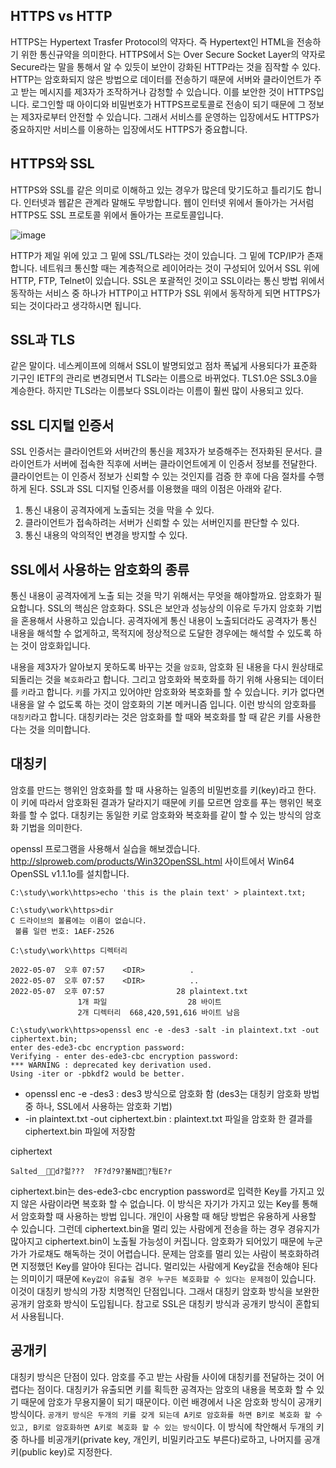 ## HTTPS vs HTTP

  HTTPS는 Hypertext Trasfer Protocol의 약자다. 즉 Hypertext인 HTML을 전송하기 위한 통신규약을 의미한다. HTTPS에서 S는 Over Secure Socket Layer의 약자로 Secure라는 말을 통해서 알 수 있듯이 보안이 강화된 HTTP라는 것을 짐작할 수 있다. HTTP는 암호화되지 않은 방법으로 데이터를 전송하기 때문에 서버와 클라이언트가 주고 받는 메시지를 제3자가 조작하거나 감청할 수 있습니다. 이를 보안한 것이 HTTPS입니다. 로그인할 때 아이디와 비밀번호가 HTTPS프로토콜로 전송이 되기 때문에 그 정보는 제3자로부터 안전할 수 있습니다. 그래서 서비스를 운영하는 입장에서도 HTTPS가 중요하지만 서비스를 이용하는 입장에서도 HTTPS가 중요합니다.
  
## HTTPS와 SSL

  HTTPS와 SSL를 같은 의미로 이해하고 있는 경우가 많은데 맞기도하고 틀리기도 합니다. 인터넷과 웹같은 관계라 말해도 무방합니다. 웹이 인터넷 위에서 돌아가는 거서럼 HTTPS도 SSL 프로토콜 위에서 돌아가는 프로토콜입니다.

  ![image](https://user-images.githubusercontent.com/79847020/167242319-6d4fb4c7-5676-476b-8dee-22fd0f669db7.png)
  
  HTTP가 제일 위에 있고 그 밑에 SSL/TLS라는 것이 있습니다. 그 밑에 TCP/IP가 존재합니다. 네트워크 통신할 때는 계층적으로 레이어라는 것이 구성되어 있어서 SSL 위에 HTTP, FTP, Telnet이 있습니다. SSL은 포괄적인 것이고 SSL이라는 통신 방법 위에서 동작하는 서비스 중 하나가 HTTP이고 HTTP가 SSL 위에서 동작하게 되면 HTTPS가 되는 것이다라고 생각하시면 됩니다. 
  
## SSL과 TLS

  같은 말이다. 네스케이프에 의해서 SSL이 발명되었고 점차 폭넓게 사용되다가 표준화 기구인 IETF의 관리로 변경되면서 TLS라는 이름으로 바뀌었다. TLS1.0은 SSL3.0을 계승한다. 하지만 TLS라는 이름보다 SSL이라는 이름이 훨씬 많이 사용되고 있다.
  
## SSL 디지털 인증서

  SSL 인증서는 클라이언트와 서버간의 통신을 제3자가 보증해주는 전자화된 문서다. 클라이언트가 서버에 접속한 직후에 서버는 클라이언트에게 이 인증서 정보를 전달한다. 클라이언트는 이 인증서 정보가 신뢰할 수 있는 것인지를 검증 한 후에 다음 절차를 수행하게 된다. SSL과 SSL 디지털 인증서를 이용했을 때의 이점은 아래와 같다.
  
  1. 통신 내용이 공격자에게 노출되는 것을 막을 수 있다.
  2. 클라이언트가 접속하려는 서버가 신뢰할 수 있는 서버인지를 판단할 수 있다.
  3. 통신 내용의 악의적인 변경을 방지할 수 있다.

## SSL에서 사용하는 암호화의 종류

  통신 내용이 공격자에게 노출 되는 것을 막기 위해서는 무엇을 해야할까요. 암호화가 필요합니다. SSL의 핵심은 암호화다. SSL은 보안과 성능상의 이유로 두가지 암호화 기법을 혼용해서 사용하고 있습니다. 공격자에게 통신 내용이 노출되더라도 공격자가 통신 내용을 해석할 수 없게하고, 목적지에 정상적으로 도달한 경우에는 해석할 수 있도록 하는 것이 암호화입니다. 
  
  내용을 제3자가 알아보지 못하도록 바꾸는 것을 `암호화`, 암호화 된 내용을 다시 원상태로 되돌리는 것을 `복호화`라고 합니다. 그리고 암호화와 복호화를 하기 위해 사용되는 데이터를 `키`라고 합니다. `키`를 가지고 있어야만 암호화와 복호화를 할 수 있습니다. 키가 없다면 내용을 알 수 없도록 하는 것이 암호화의 기본 메커니즘 입니다. 이런 방식의 암호화를 `대칭키`라고 합니다. 대칭키라는 것은 암호화를 할 때와 복호화를 할 때 같은 키를 사용한다는 것을 의미합니다. 
  
## 대칭키

  암호를 만드는 행위인 암호화를 할 때 사용하는 일종의 비밀번호를 키(key)라고 한다. 이 키에 따라서 암호화된 결과가 달라지기 때문에 키를 모르면 암호를 푸는 행위인 복호화를 할 수 없다. 대칭키는 동일한 키로 암호화와 복호화를 같이 할 수 있는 방식의 암호화 기법을 의미한다. 
  
  openssl 프로그램을 사용해서 실습을 해보겠습니다. http://slproweb.com/products/Win32OpenSSL.html 사이트에서 Win64 OpenSSL v1.1.1o를 설치합니다.  
  
  ```
  C:\study\work\https>echo 'this is the plain text' > plaintext.txt;

  C:\study\work\https>dir
  C 드라이브의 볼륨에는 이름이 없습니다.
   볼륨 일련 번호: 1AEF-2526

  C:\study\work\https 디렉터리

  2022-05-07  오후 07:57    <DIR>          .
  2022-05-07  오후 07:57    <DIR>          ..
  2022-05-07  오후 07:57                28 plaintext.txt
                 1개 파일                  28 바이트
                 2개 디렉터리  668,420,591,616 바이트 남음

  C:\study\work\https>openssl enc -e -des3 -salt -in plaintext.txt -out ciphertext.bin;
  enter des-ede3-cbc encryption password:
  Verifying - enter des-ede3-cbc encryption password:
  *** WARNING : deprecated key derivation used.
  Using -iter or -pbkdf2 would be better.
  ```                 
                 
  * openssl enc -e -des3 : des3 방식으로 암호화 함 (des3는 대칭키 암호화 방법 중 하나, SSL에서 사용하는 암호화 기법)
  * -in plaintext.txt -out ciphertext.bin : plaintext.txt 파일을 암호화 한 결과를 ciphertext.bin 파일에 저장함

  ciphertext  
  ```
  Salted__d?럶???	?F?d?9?볾N괩?퉋E?r
  ```
  
  ciphertext.bin는 des-ede3-cbc encryption password로 입력한 Key를 가지고 있지 않은 사람이라면 복호화 할 수 없습니다. 이 방식은 자기가 가지고 있는 Key를 통해서 암호화할 때 사용하는 방법 입니다. 개인이 사용할 때 해당 방법은 유용하게 사용할 수 있습니다. 그런데 ciphertext.bin을 멀리 있는 사람에게 전송을 하는 경우 경유지가 많아지고 ciphertext.bin이 노출될 가능성이 커집니다. 암호화가 되어있기 때문에 누군가가 가로채도 해독하는 것이 어렵습니다. 문제는 암호를 멀리 있는 사람이 복호화하려면 지정했던 Key를 알아야 된다는 겁니다. 멀리있는 사람에게 Key값을 전송해야 된다는 의미이기 때문에 `Key값이 유출될 경우 누구든 복호화할 수 있다는 문제점`이 있습니다. 이것이 대칭키 방식의 가장 치명적인 단점입니다. 그래서 대칭키 암호화 방식을 보완한 공개키 암호화 방식이 도입됩니다. 참고로 SSL은 대칭키 방식과 공개키 방식이 혼합되서 사용됩니다.
  
## 공개키

  대칭키 방식은 단점이 있다. 암호를 주고 받는 사람들 사이에 대칭키를 전달하는 것이 어렵다는 점이다. 대칭키가 유출되면 키를 획득한 공격자는 암호의 내용을 복호화 할 수 있기 때문에 암호가 무용지물이 되기 때문이다. 이런 배경에서 나온 암호화 방식이 공개키방식이다. `공개키 방식은 두개의 키를 갖게 되는데 A키로 암호화를 하면 B키로 복호화 할 수 있고, B키로 암호화하면 A키로 복호화 할 수 있는 방식`이다. 이 방식에 착안해서 두개의 키 중 하나를 비공개키(private key, 개인키, 비밀키라고도 부른다)로하고, 나머지를 공개키(public key)로 지정한다. 
  
  
  
  
  
  
  
  
  
  
 
  
  
  

  



  

  
  
  
  
  
  


  
  
  
  
    


 


